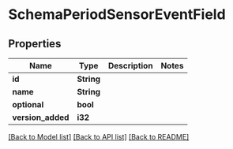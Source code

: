 # SchemaPeriodSensorEventField

## Properties

Name | Type | Description | Notes
------------ | ------------- | ------------- | -------------
**id** | **String** |  |
**name** | **String** |  |
**optional** | **bool** |  |
**version_added** | **i32** |  |

[[Back to Model list]](./README.md#documentation-for-models) [[Back to API list]](./README.md#documentation-for-api-endpoints) [[Back to README]](../README.md)
